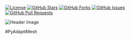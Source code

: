 

[![License](https://img.shields.io/badge/License-MIT-blue.svg)](LICENSE)
[![GitHub Stars](https://img.shields.io/github/stars/amirkhatami888/PyAdaptiMesh)](https://github.com/amirkhatami888/PyAdaptiMesh/stargazers)
[![GitHub Forks](https://img.shields.io/github/forks/amirkhatami888/PyAdaptiMesh)](https://github.com/amirkhatami888/PyAdaptiMesh/network/members)
[![GitHub Issues](https://img.shields.io/github/issues/amirkhatami888/PyAdaptiMesh)](https://github.com/amirkhatami888/PyAdaptiMesh/issues)
[![GitHub Pull Requests](https://img.shields.io/github/issues-pr/amirkhatami888/PyAdaptiMesh)](https://github.com/amirkhatami888/PyAdaptiMesh/pulls)

![Header Image](https://pyadaptimesh.ir/pyadaptiMesh.jpg)

#PyAdaptiMesh